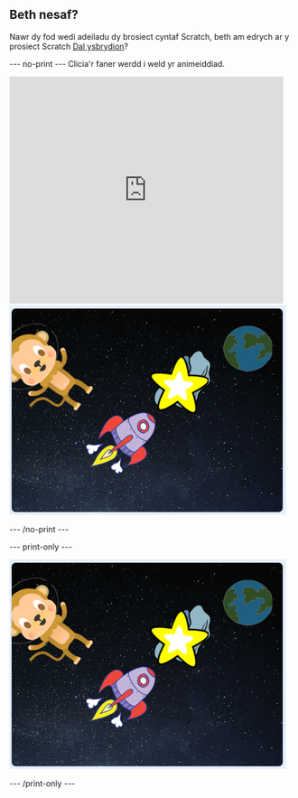 ## Beth nesaf?

Nawr dy fod wedi adeiladu dy brosiect cyntaf Scratch, beth am edrych ar y prosiect Scratch [Dal ysbrydion](https://projects.raspberrypi.org/cy-GB/projects/lost-in-space?utm_source=pathway&utm_medium=whatnext&utm_campaign=projects)?

--- no-print --- Clicia'r faner werdd i weld yr animeiddiad.

<div class="scratch-preview">
  <iframe allowtransparency="true" width="485" height="402" src="https://scratch.mit.edu/projects/embed/276873231/?autostart=false" frameborder="0" scrolling="no"></iframe>
  <img src="images/space-final.png">
</div>

--- /no-print ---

--- print-only ---

![Cwblhau'r prosiect](images/space-final.png)

--- /print-only ---